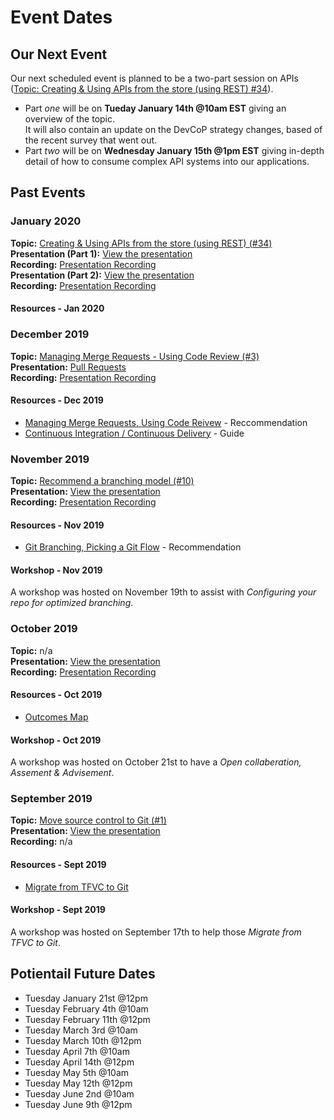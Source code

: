 # Event Dates

## Our Next Event

Our next scheduled event is planned to be a two-part session on APIs ([Topic: Creating & Using APIs from the store (using REST)  #34](https://github.com/esdc-devcop/esdc-devcop.github.io/issues/34)).

* Part _one_ will be on **Tueday January 14th @10am EST** giving an overview of the topic.  
  It will also contain an update on the DevCoP strategy changes, based of the recent survey that went out.
* Part _two_ will be on **Wednesday January 15th @1pm EST** giving in-depth detail of how to consume complex API systems into our applications.

## Past Events

### January 2020

**Topic:** [Creating & Using APIs from the store (using REST) (#34)](https://github.com/esdc-devcop/esdc-devcop.github.io/issues/34)  
**Presentation (Part 1):** [View the presentation](https://github.com/esdc-devcop/presentations/blob/master/Managing%20APIs%20and%20Microservices.pptx)  
**Recording:** [Presentation Recording](https://gts-ee.webex.com/gts-ee/ldr.php?RCID=5d5c2e2cddb3f97316bbfa6618b4d270)  
**Presentation (Part 2):** [View the presentation](https://github.com/esdc-devcop/presentations/blob/master/REST%20Deep%20Dive.pptx)  
**Recording:** [Presentation Recording](https://gts-ee.webex.com/gts-ee/ldr.php?RCID=de51c38e434b96c0504c76e9669c8510) 

#### Resources - Jan 2020

### December 2019

**Topic:** [Managing Merge Requests - Using Code Review (#3)](https://github.com/esdc-devcop/esdc-devcop.github.io/issues/3)  
**Presentation:** [Pull Requests](https://esdc-devcop.github.io/presentations/mergerequest.html)  
**Recording:** [Presentation Recording](https://gts-ee.webex.com/webappng/sites/gts-ee/recording/4e2e2458091c496a9ae3a98eb2ed75d1)  

#### Resources - Dec 2019

* [Managing Merge Requests, Using Code Reivew](https://esdc-devcop.github.io/recommendations/source_management/merging-review.html) - Reccommendation
* [Continuous Integration / Continuous Delivery](https://esdc-devcop.github.io/guides/pipelines/cicd.html) - Guide

### November 2019

**Topic:** [Recommend a branching model (#10)](https://github.com/esdc-devcop/esdc-devcop.github.io/issues/10)  
**Presentation:** [View the presentation](https://esdc-devcop.github.io/presentations/gitflow.html)  
**Recording:** [Presentation Recording](https://gts-ee.webex.com/recordingservice/sites/gts-ee/recording/9e28a4c3b4b1468385742163879d9122)  

#### Resources - Nov 2019

* [Git Branching, Picking a Git Flow](https://esdc-devcop.github.io/recommendations/source_management/git-branching.md) - Recommendation

#### Workshop - Nov 2019

A workshop was hosted on November 19th to assist with _Configuring your repo for optimized branching_.

### October 2019

**Topic:** n/a  
**Presentation:** [View the presentation](http://dialogue/grp/PR6893344/OneNote/AppDevSA/03-Reference%20Material/Presentations/DevCop.one#SA%20and%20Outcomes%20Map%20-%20Oct%2015%202019&section-id={5EC98638-1A31-4AFE-941E-9AD50872138F}&page-id={66461AC0-9116-4364-B799-BD16D6C2CB70}&end)  
**Recording:** [Presentation Recording](https://gts-ee.webex.com/webappng/sites/gts-ee/recording/aef400b220a94e82a08b1cf3346ad40b)  

#### Resources - Oct 2019

* [Outcomes Map](http://dialogue/grp/PR6893344/OneNote/AppDevSA/02-Development%20(In%20Progress)/AppDev%20Roadmap.one#Outcomes%20and%20Dependencies%20Overview&section-id={5E16E60C-310B-49EF-8451-88E0CE4DA968}&page-id={67E8C1D8-F39B-498E-A809-EEAAB9BDAC88}&object-id={00AD0F45-6E68-0BA5-1DE4-4D2E8D11601E}&A9)

#### Workshop - Oct 2019

A workshop was hosted on October 21st to have a _Open collaberation, Assement & Advisement_.

### September 2019

**Topic:** [Move source control to Git (#1)](https://github.com/esdc-devcop/esdc-devcop.github.io/issues/1)  
**Presentation:** [View the presentation](https://esdc-devcop.github.io/presentations/migrate-to-git.html)  
**Recording:** n/a

#### Resources - Sept 2019

* [Migrate from TFVC to Git](https://esdc-devcop.github.io/guides/source-control/tfvc-to-git.html)

#### Workshop - Sept 2019

A workshop was hosted on September 17th to help those _Migrate from TFVC to Git_.

## Potientail Future Dates

* Tuesday January 21st @12pm
* Tuesday February 4th @10am
* Tuesday February 11th @12pm
* Tuesday March 3rd @10am
* Tuesday March 10th @12pm
* Tuesday April 7th @10am
* Tuesday April 14th @12pm
* Tuesday May 5th @10am
* Tuesday May 12th @12pm
* Tuesday June 2nd @10am
* Tuesday June 9th @12pm
